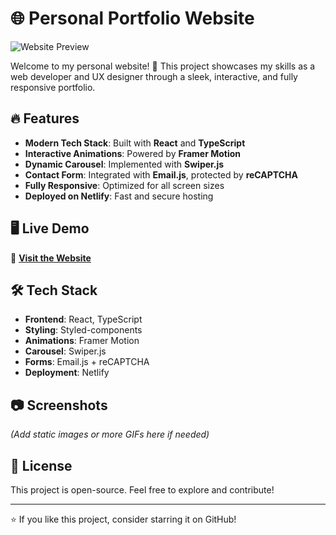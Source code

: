 # 🌐 Personal Portfolio Website  

![Website Preview](https://private-user-images.githubusercontent.com/111671370/423630432-3d188e21-ba50-4d9f-9887-2cf9dfc460fb.gif?jwt=eyJhbGciOiJIUzI1NiIsInR5cCI6IkpXVCJ9.eyJpc3MiOiJnaXRodWIuY29tIiwiYXVkIjoicmF3LmdpdGh1YnVzZXJjb250ZW50LmNvbSIsImtleSI6ImtleTUiLCJleHAiOjE3NDIyMzg0OTUsIm5iZiI6MTc0MjIzODE5NSwicGF0aCI6Ii8xMTE2NzEzNzAvNDIzNjMwNDMyLTNkMTg4ZTIxLWJhNTAtNGQ5Zi05ODg3LTJjZjlkZmM0NjBmYi5naWY_WC1BbXotQWxnb3JpdGhtPUFXUzQtSE1BQy1TSEEyNTYmWC1BbXotQ3JlZGVudGlhbD1BS0lBVkNPRFlMU0E1M1BRSzRaQSUyRjIwMjUwMzE3JTJGdXMtZWFzdC0xJTJGczMlMkZhd3M0X3JlcXVlc3QmWC1BbXotRGF0ZT0yMDI1MDMxN1QxOTAzMTVaJlgtQW16LUV4cGlyZXM9MzAwJlgtQW16LVNpZ25hdHVyZT1jOTRiOTFmY2Q0NGI5NjdiMTQ3ODc1NjBiMDkzNTFhZTAyM2E0ZmQ2MWJlNmQ1NTAxMWVkZGFlOWE2ZjA3OTQ0JlgtQW16LVNpZ25lZEhlYWRlcnM9aG9zdCJ9.7jZxXnEfJzE1-QQJMLF_wSwhRFMUe6ghUZFrINV9D18)  

Welcome to my personal website! 🚀 This project showcases my skills as a web developer and UX designer through a sleek, interactive, and fully responsive portfolio.  

## 🔥 Features  
- **Modern Tech Stack**: Built with **React** and **TypeScript**  
- **Interactive Animations**: Powered by **Framer Motion**  
- **Dynamic Carousel**: Implemented with **Swiper.js**  
- **Contact Form**: Integrated with **Email.js**, protected by **reCAPTCHA**  
- **Fully Responsive**: Optimized for all screen sizes  
- **Deployed on Netlify**: Fast and secure hosting  

## 🖥️ Live Demo  
🔗 **[Visit the Website](https://gita-faiman.netlify.app/)**  

## 🛠️ Tech Stack  
- **Frontend**: React, TypeScript  
- **Styling**: Styled-components  
- **Animations**: Framer Motion  
- **Carousel**: Swiper.js  
- **Forms**: Email.js + reCAPTCHA  
- **Deployment**: Netlify  

## 📷 Screenshots  
_(Add static images or more GIFs here if needed)_  

## 📜 License  
This project is open-source. Feel free to explore and contribute!  

---

⭐️ If you like this project, consider starring it on GitHub!  

